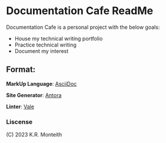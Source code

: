 # Documentation Cafe ReadMe

Documentation Cafe is a personal project with the below goals:
* House my technical writing portfolio
* Practice technical writing
* Document my interest


## Format:
**MarkUp Language**: [AsciiDoc](https://asciidoc.org/)

**Site Generator**: [Antora](https://antora.org/)

**Linter**: [Vale](https://vale.sh/)

### Liscense
(C) 2023 K.R. Monteith


